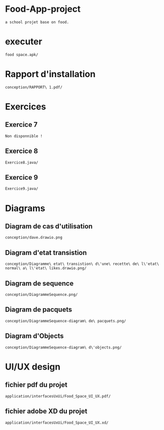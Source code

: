 # Food-App-project
    a school projet base on food.
# executer
    food space.apk/
# Rapport d'installation
    conception/RAPPORT\ 1.pdf/
# Exercices
## Exercice 7
    Non disponnible !
## Exercice 8
    Exercice8.java/
## Exercice 9
    Exercice9.java/
# Diagrams
## Diagram de cas d'utilisation
    conception/dave.drawio.png
## Diagram d'etat transistion
    conception/Diagramme\ etat\ transistion\ d\'une\ recette\ de\ l\'etat\ normal\ a\ l\'etat\ likes.drawio.png/
## Diagram de sequence
    conception/DiagrammeSequence.png/
## Diagram de pacquets
    conception/DiagrammeSequence-diagram\ de\ pacquets.png/
## Diagram d'Objects
    conception/DiagrammeSequence-diagram\ d\'objects.png/
# UI/UX design
## fichier pdf du projet
    application/interfacesUxUi/Food_Space_UI_UX.pdf/
## fichier adobe XD du projet
    application/interfacesUxUi/Food_Space_UI_UX.xd/